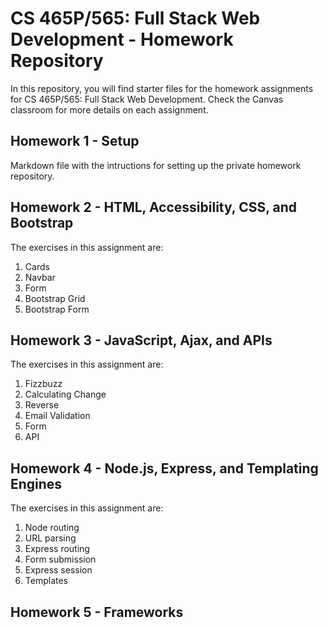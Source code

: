 # CS 465P/565: Full Stack Web Development - Homework Repository

In this repository, you will find starter files for the homework assignments for CS 465P/565: Full Stack Web Development. Check the Canvas classroom for more details on each assignment.

## Homework 1 - Setup

Markdown file with the intructions for setting up the private homework repository.

## Homework 2 - HTML, Accessibility, CSS, and Bootstrap

The exercises in this assignment are:

1. Cards 
2. Navbar 
3. Form 
4. Bootstrap Grid 
5. Bootstrap Form 

## Homework 3 - JavaScript, Ajax, and APIs

The exercises in this assignment are:

1. Fizzbuzz 
2. Calculating Change 
3. Reverse 
4. Email Validation 
5. Form 
6. API 

## Homework 4 - Node.js, Express, and Templating Engines

The exercises in this assignment are:

1. Node routing 
2. URL parsing 
3. Express routing 
4. Form submission 
5. Express session 
6. Templates 

## Homework 5 - Frameworks
